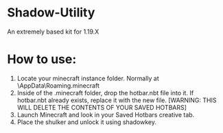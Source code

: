 # Shadow-Utility
An extremely based kit for 1.19.X

# How to use:
1. Locate your minecraft instance folder. Normally at \AppData\Roaming\.minecraft
2. Inside of the .minecraft folder, drop the hotbar.nbt file into it. If hotbar.nbt already exists, replace it with the new file. [WARNING: THIS WILL DELETE THE CONTENTS OF YOUR SAVED HOTBARS]
3. Launch Minecraft and look in your Saved Hotbars creative tab.
4. Place the shulker and unlock it using shadowkey.

